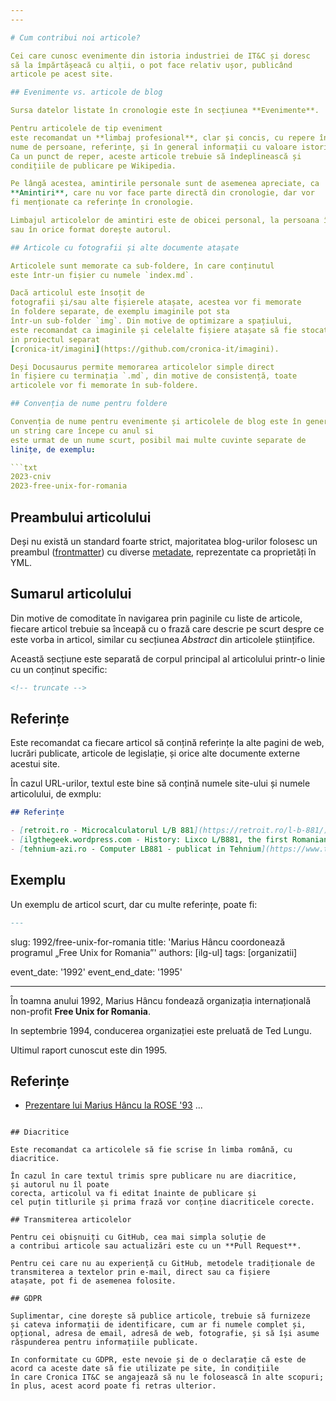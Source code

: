 ```yaml
---
---

# Cum contribui noi articole?

Cei care cunosc evenimente din istoria industriei de IT&C și doresc
să la împărtășeacă cu alții, o pot face relativ ușor, publicând
articole pe acest site.

## Evenimente vs. articole de blog

Sursa datelor listate în cronologie este în secțiunea **Evenimente**.

Pentru articolele de tip eveniment
este recomandat un **limbaj profesional**, clar și concis, cu repere în timp,
nume de persoane, referințe, și în general informații cu valoare istorică.
Ca un punct de reper, aceste articole trebuie să îndeplinească și
condițiile de publicare pe Wikipedia.

Pe lângă acestea, amintirile personale sunt de asemenea apreciate, ca
**Amintiri**, care nu vor face parte directă din cronologie, dar vor
fi menționate ca referințe în cronologie.

Limbajul articolelor de amintiri este de obicei personal, la persoana întâia
sau în orice format dorește autorul.

## Articole cu fotografii și alte documente atașate

Articolele sunt memorate ca sub-foldere, în care conținutul
este într-un fișier cu numele `index.md`.

Dacă articolul este însoțit de
fotografii și/sau alte fișierele atașate, acestea vor fi memorate
în foldere separate, de exemplu imaginile pot sta
într-un sub-folder `img`. Din motive de optimizare a spațiului,
este recomandat ca imaginile și celelalte fișiere atașate să fie stocate
in proiectul separat
[cronica-it/imagini](https://github.com/cronica-it/imagini).

Deși Docusaurus permite memorarea articolelor simple direct
în fișiere cu terminația `.md`, din motive de consistență, toate
articolele vor fi memorate în sub-foldere.

## Convenția de nume pentru foldere

Convenția de nume pentru evenimente și articolele de blog este în general
un string care începe cu anul si
este urmat de un nume scurt, posibil mai multe cuvinte separate de
linițe, de exemplu:

```txt
2023-cniv
2023-free-unix-for-romania
```

## Preambului articolului

Deși nu există un standard foarte strict, majoritatea blog-urilor
folosesc un preambul ([frontmatter](/docs/frontmatter)) cu diverse
[metadate](/docs/metadate), reprezentate ca proprietăți în YML.

## Sumarul articolului

Din motive de comoditate în navigarea prin paginile cu liste de articole,
fiecare articol trebuie sa înceapă cu o frază care descrie pe scurt
despre ce este vorba in articol, similar cu secțiunea _Abstract_ din
articolele științifice.

Această secțiune este separată de corpul principal al articolului
printr-o linie cu un conținut specific:

```html
<!-- truncate -->
```

## Referințe

Este recomandat ca fiecare articol să conțină referințe la alte pagini de web,
lucrări publicate, articole de legislație, și orice alte documente
externe acestui site.

În cazul URL-urilor, textul este bine să conțină numele site-ului și
numele articolului, de exmplu:

```md
## Referințe

- [retroit.ro - Microcalculatorul L/B 881](https://retroit.ro/l-b-881/)
- [ilgthegeek.wordpress.com - History: Lixco L/B881, the first Romanian commercial microcomputer](https://ilgthegeek.wordpress.com/2010/11/14/history-lixco-lb881/)
- [tehnium-azi.ro - Computer LB881 - publicat in Tehnium](https://www.tehnium-azi.ro/forums/topic/7187-computer-lb881-publicat-in-tehnium/)
```

## Exemplu

Un exemplu de articol scurt, dar cu multe referințe, poate fi:

```md title="1992-free-unix-for-romania/index.md"
---
```

slug: 1992/free-unix-for-romania
title: 'Marius Hâncu coordonează programul „Free Unix for Romania”'
authors: [ilg-ul]
tags: [organizatii]

event_date: '1992'
event_end_date: '1995'

---

În toamna anului 1992, Marius Hâncu fondează organizația internațională non-profit
**Free Unix for Romania**.

<!-- truncate -->

In septembrie 1994, conducerea organizației este preluată de Ted Lungu.

Ultimul raport cunoscut este din 1995.

## Referințe

- [Prezentare lui Marius Hâncu la ROSE '93](/amintiri/2023/mhancu-mesaj-free-unix-rose93/)
...
```

## Diacritice

Este recomandat ca articolele să fie scrise în limba română, cu diacritice.

În cazul în care textul trimis spre publicare nu are diacritice,
și autorul nu îl poate
corecta, articolul va fi editat înainte de publicare și
cel puțin titlurile și prima frază vor conține diacriticele corecte.

## Transmiterea articolelor

Pentru cei obișnuiți cu GitHub, cea mai simpla soluție de
a contribui articole sau actualizări este cu un **Pull Request**.

Pentru cei care nu au experiență cu GitHub, metodele tradiționale de
transmiterea a textelor prin e-mail, direct sau ca fișiere
atașate, pot fi de asemenea folosite.

## GDPR

Suplimentar, cine dorește să publice articole, trebuie să furnizeze
și cateva informații de identificare, cum ar fi numele complet și,
opțional, adresa de email, adresă de web, fotografie, și să își asume
răspunderea pentru informațiile publicate.

In conformitate cu GDPR, este nevoie și de o declarație că este de
acord ca aceste date să fie utilizate pe site, în condițiile
în care Cronica IT&C se angajează să nu le folosească în alte scopuri;
în plus, acest acord poate fi retras ulterior.
